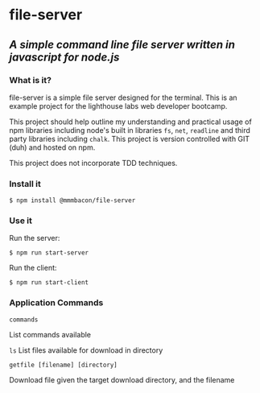 # file-server
## *A simple command line file server written in javascript for node.js*
### What is it?

file-server is a simple file server designed for the terminal. This is an example project for the lighthouse labs web developer bootcamp. 

This project should help outline my understanding and practical usage of npm libraries including node's built in libraries ```fs```, ```net```, ```readline``` and third party libraries including ```chalk```. This project is version controlled with GIT (duh) and hosted on npm.

This project does not incorporate TDD techniques.

### Install it

```$ npm install @mmmbacon/file-server```


### Use it

Run the server:

```$ npm run start-server```

Run the client:

```$ npm run start-client```

### Application Commands

```commands``` 

List commands available

```ls``` 
List files available for download in directory

```getfile [filename] [directory]``` 

Download file given the target download directory, and the filename
